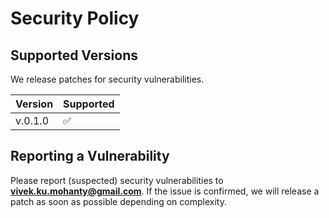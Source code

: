 # Security Policy

## Supported Versions

We release patches for security vulnerabilities.

| Version | Supported          |
| ------- | ------------------ |
| v.0.1.0 | :white_check_mark: |

## Reporting a Vulnerability

Please report (suspected) security vulnerabilities to **[vivek.ku.mohanty@gmail.com](mailto:vivek.ku.mohanty@gmail.com)**. 
If the issue is confirmed, we will release a patch as soon as possible depending on complexity.
